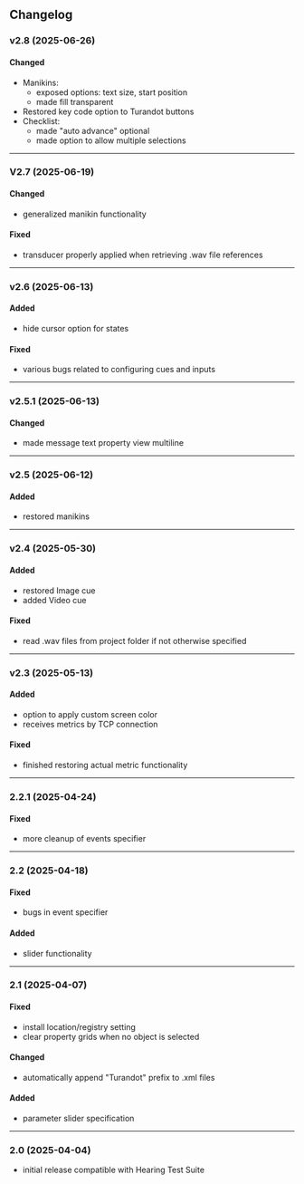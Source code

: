 ## Changelog

### v2.8 (2025-06-26)
#### Changed
- Manikins:
  - exposed options: text size, start position
  - made fill transparent
- Restored key code option to Turandot buttons
- Checklist:
  - made "auto advance" optional
  - made option to allow multiple selections

---

### V2.7 (2025-06-19)
#### Changed
- generalized manikin functionality
#### Fixed
- transducer properly applied when retrieving .wav file references

---

### v2.6 (2025-06-13)
#### Added
- hide cursor option for states
#### Fixed
- various bugs related to configuring cues and inputs

---

### v2.5.1 (2025-06-13)
#### Changed
- made message text property view multiline

---

### v2.5 (2025-06-12)
#### Added
- restored manikins

---

### v2.4 (2025-05-30)
#### Added
- restored Image cue
- added Video cue
#### Fixed
- read .wav files from project folder if not otherwise specified

---

### v2.3 (2025-05-13)
#### Added
- option to apply custom screen color
- receives metrics by TCP connection
#### Fixed
- finished restoring actual metric functionality

---

### 2.2.1 (2025-04-24)
#### Fixed
- more cleanup of events specifier

---

### 2.2 (2025-04-18)
#### Fixed
- bugs in event specifier
#### Added
- slider functionality

---

### 2.1 (2025-04-07)
#### Fixed
- install location/registry setting
- clear property grids when no object is selected
#### Changed
- automatically append "Turandot" prefix to .xml files
#### Added
- parameter slider specification

---

### 2.0 (2025-04-04)
- initial release compatible with Hearing Test Suite

